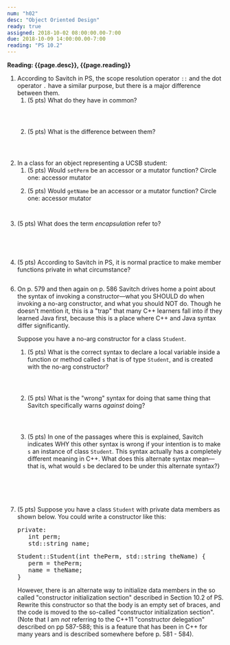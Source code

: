 ```yaml
---
num: "h02"
desc: "Object Oriented Design"
ready: true
assigned: 2018-10-02 08:00:00.00-7:00
due: 2018-10-09 14:00:00.00-7:00
reading: "PS 10.2"
---
```

 
<b>Reading: {{page.desc}}, {{page.reading}}</b>
 
<ol start="1">

  <li>According to Savitch in PS, the scope resolution operator <code>::</code> and the dot operator <code>.</code> have a similar purpose, but there is a major difference between them.
  <ol>
    <li style='margin-bottom:4em;'>(5 pts) What do they have in common?</li>
    <li style='margin-bottom:4em;'>(5 pts) What is the difference between them?</li>
  </ol>
  </li>

  <li>In a class for an object representing a UCSB student: 
  <ol>
    <li style='margin-bottom:1em;'> (5 pts) Would <code>setPerm</code> be an accessor or a mutator function? Circle one:      accessor      mutator</li>
    <li style="margin-bottom:3em;"> (5 pts) Would <code>getName</code> be an accessor or a mutator function? Circle one:      accessor      mutator</li>
    </ol>
    </li>

<li style='margin-bottom:2em'>(5 pts) What does the term <em>encapsulation</em> refer to?</li>

<div style="margin-bottom:2em;">&nbsp;</div>

<li style='margin-bottom:2em'>(5 pts) According to Savitch in PS, it is normal practice to make member functions private in what circumstance?</li>

</ol>

<div class="pagebreak"></div>

<ol start="6">

<li><p>On p. 579 and then again on p. 586 Savitch drives home a point about the syntax of invoking a constructor&mdash;what you SHOULD do when invoking a no-arg constructor, and what you should NOT do. Though he doesn't mention it, this is a "trap" that many C++ learners fall into if they learned Java first, because this is a place where C++ and Java syntax differ significantly.</p>

Suppose you have a no-arg constructor for a class <code>Student</code>.   
<ol>
<li style='margin-bottom:4em'>(5 pts) What is the correct syntax to declare a local variable inside a function or method called <code>s</code> that is of type <code>Student</code>, and is created with the no-arg constructor?</li>

<li style='margin-bottom:4em'>(5 pts) What is the "wrong" syntax for doing that same thing that Savitch specifically warns <em>against</em> doing? </li>

<li style='margin-bottom:6em'>(5 pts) In one of the passages where this is explained, Savitch indicates WHY this other syntax is wrong if your intention is to make <code>s</code> an instance of class <code>Student</code>.  This syntax actually has a completely different meaning in C++. What does this alternate syntax mean&mdash;that is, what would <code>s</code> be declared to be under this alternate syntax?}</li>
</ol>
</li>

<li> (5 pts) Suppose you have a class <code>Student</code> with private data members as shown below. You could write a constructor like this:
<pre>
private:
   int perm;
   std::string name;
</pre>
<pre>
Student::Student(int thePerm, std::string theName) {
   perm = thePerm;
   name = theName;
}
</pre>

However, there is an alternate way to initialize data members in the so called "constructor initialization section" described in Section 10.2 of PS. Rewrite this constructor so that the body is an empty set of braces, and the code is moved to the so-called "constructor initialization section".  (Note that I am <em>not</em> referring to the C++11 "constructor delegation" described on pp 587-588; this is a feature that has been in C++ for many years and is described somewhere before p. 581 - 584).


</li>


</ol>

